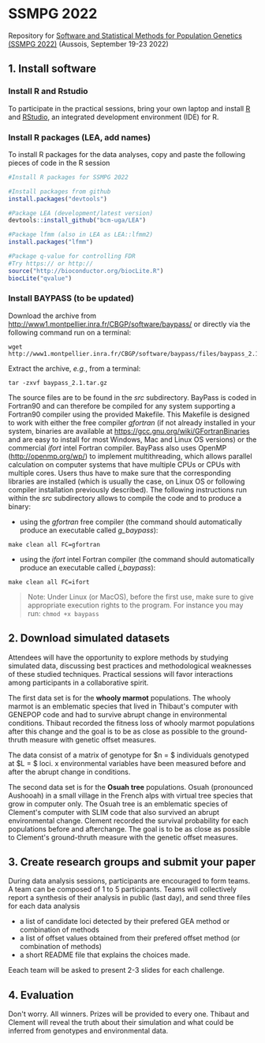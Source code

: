 


# SSMPG 2022
Repository for [Software and Statistical Methods for Population Genetics (SSMPG 2022)](https://ssmpg.sciencesconf.org/) (Aussois, September 19-23 2022)


##  1. Install software

### Install R and Rstudio
To participate in the practical sessions, bring your own laptop and install [R](https://cran.r-project.org/) and [RStudio](https://www.rstudio.com/), an integrated development environment (IDE) for R.

### Install R packages (LEA, add names)
To install R packages for the data analyses, copy and paste the following pieces of code in the R session

```r
#Install R packages for SSMPG 2022

#Install packages from github
install.packages("devtools")

#Package LEA (development/latest version) 
devtools::install_github("bcm-uga/LEA")

#Package lfmm (also in LEA as LEA::lfmm2)
install.packages("lfmm")

#Package q-value for controlling FDR
#Try https:// or http:// 
source("http://bioconductor.org/biocLite.R")
biocLite("qvalue")


```


### Install BAYPASS (to be updated)

Download the archive from http://www1.montpellier.inra.fr/CBGP/software/baypass/ or directly via the following command run on a terminal:
```
wget http://www1.montpellier.inra.fr/CBGP/software/baypass/files/baypass_2.1.tar.gz
```
Extract the archive, *e.g.*, from a terminal:
```
tar -zxvf baypass_2.1.tar.gz
```
The source files are to be found in the *src* subdirectory. BayPass is coded in Fortran90 and can therefore be compiled for any system supporting a Fortran90 compiler using the provided Makefile. This Makefile is designed to work with either the free compiler *gfortran* (if not already installed in your system, binaries are available at https://gcc.gnu.org/wiki/GFortranBinaries and are easy to install for most Windows, Mac and Linux OS versions) or the commercial *ifort* intel Fortran compiler. 
BayPass also uses OpenMP (http://openmp.org/wp/) to implement multithreading, which allows parallel calculation on computer systems that have multiple CPUs or CPUs with multiple cores. Users thus have to make sure that the corresponding libraries are installed (which is usually the case, on Linux OS or following compiler installation previously described). The following instructions run within the *src* subdirectory allows to compile the code and to produce a binary:
* using the *gfortran* free compiler (the command should automatically produce an executable called *g_baypass*):
```
make clean all FC=gfortran
```
* using the *ifort* intel Fortran compiler (the command should automatically produce an executable called *i_baypass*):
```
make clean all FC=ifort 
```
> Note: Under Linux (or MacOS), before the first use, make sure to give appropriate execution rights to the program. For instance you may run:
>```chmod +x baypass```


##  2. Download simulated datasets

Attendees will have the opportunity to explore methods by studying simulated data, discussing best practices and methodological weaknesses of these studied techniques. Practical sessions will favor interactions among participants in a collaborative spirit. 

The first data set is for the **whooly marmot** populations. The whooly marmot is an emblematic species that lived in Thibaut's computer with GENEPOP code and had to survive abrupt change in environmental conditions. Thibaut recorded the fitness loss of whooly marmot populations after this change and the goal is to be as close as possible to the ground-thruth measure with genetic offset measures.   

The data consist of a matrix of genotype for $n = $ individuals genotyped at $L = $ loci. x environmental variables have been measured before and after the abrupt change in conditions. 

The second data set is for the **Osuah tree** populations. Osuah (pronounced Aushooah) in a small village in the French alps with virtual tree species that grow in computer only. The Osuah tree is an emblematic species of Clement's computer with SLIM code that also survived an abrupt environmental change. Clement recorded the survival probability for each populations before and afterchange. The goal is to be as close as possible to Clement's ground-thruth measure with the genetic offset measures.   


## 3. Create research groups and submit your paper

During data analysis sessions,  participants are encouraged to form teams. A team can be composed of 1 to 5 participants. Teams will collectively report a synthesis of their analysis in public (last day), and send three files for each data analysis 

* a list of candidate loci detected by their prefered GEA method or combination of methods
* a list of offset values obtained from their prefered offset method (or combination of methods)
* a short README file that explains the choices made. 

Eeach team will be asked to present 2-3 slides for each challenge.

## 4. Evaluation

Don't worry. All winners. Prizes will be provided to every one. Thibaut and Clement will reveal the truth about their simulation and what could be inferred from genotypes and environmental data.    
